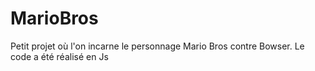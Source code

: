 # MarioBros
Petit projet où l'on incarne le personnage Mario Bros contre Bowser. Le code a été réalisé en Js
